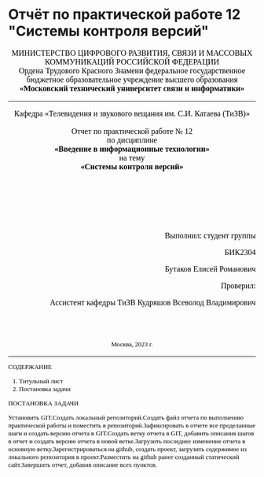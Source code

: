 # Отчёт по практической работе 12 "Системы контроля версий"
<font face="times new roman" size="3" color="black">
<center> МИНИСТЕРСТВО ЦИФРОВОГО РАЗВИТИЯ, СВЯЗИ И МАССОВЫХ КОММУНИКАЦИЙ РОССИЙСКОЙ ФЕДЕРАЦИИ </center>
<center>Ордена Трудового Красного Знамени федеральное государственное бюджетное образовательное учреждение высшего образования </center>
<center> <strong> «Московский технический университет связи и информатики» </strong> </center>

  <hr>
<center> Кафедра «Телевидения и звукового вещания им. С.И. Катаева (ТиЗВ)» </center>
<br>
<center> <font face="times new roman" size="3" color="black"> Отчет по практической работе № 12 </center>
<center>по дисциплине </center>
<center><b>«Введение в информационные технологии»</b></center>
<center>на тему</center>
<center><b>«Системы контроля версий»</b> </center>

</font>

  <br><br><br><br><br>
  <p  align="right"> <font face="times new roman" size="3" color="black"> Выполнил: студент группы </p>
  <p  align="right"> <font face="times new roman" size="3" color="black">       БИК2304 </p>
  <p  align="right"> <font face="times new roman" size="3" color="black"> Бутаков Елисей Романович</p>
  <p  align="right"> <font face="times new roman" size="3" color="black"> Проверил:</p>
  <p  align="right"> <font face="times new roman" size="3" color="black"> Ассистент кафедры ТиЗВ Кудряшов Всеволод Владимирович </p>
  <br>
  <br>

  <p  align="center"> <font face="times new roman" size="2" color="black"> Москва, 2023 г. </p>

  <hr>

  СОДЕРЖАНИЕ
  1. Титульный лист
  2. Постановка задачи

  ПОСТАНОВКА ЗАДАЧИ
  
  Установить GIT.Создать локальный репозиторий.Создать файл отчета по выполнению практической работы и поместить в репозиторий.Зафиксировать в отчете все проделанные шаги и   создать версию отчета в GIT.Создать ветку отчета в GIT, добавить описания шагов в отчет и создать версию отчета в новой ветке.Загрузить последнее изменение отчета в         основную ветку.Зарегистрироваться на github, создать проект, загрузить содержимое из локального репозитория в проект.Разместить на github ранее созданный статический        сайт.Завершить отчет, добавив описание всех пунктов.


